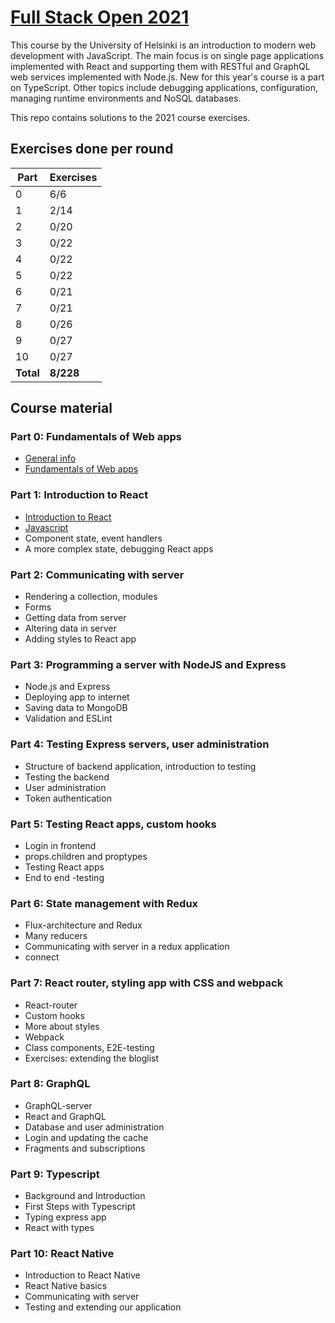 # [Full Stack Open 2021](https://fullstackopen.com/en/ 'Full Stack Open 2021 Homepage')

This course by the University of Helsinki is an introduction to modern web development with JavaScript. The main focus is on single page applications implemented with React and supporting them with RESTful and GraphQL web services implemented with Node.js. New for this year's course is a part on TypeScript. Other topics include debugging applications, configuration, managing runtime environments and NoSQL databases.

This repo contains solutions to the 2021 course exercises.

## Exercises done per round

| Part      | Exercises   |
| --------- | ----------- |
| 0         | 6/6         |
| 1         | 2/14       |
| 2         | 0/20       |
| 3         | 0/22       |
| 4         | 0/22       |
| 5         | 0/22       |
| 6         | 0/21       |
| 7         | 0/21       |
| 8         | 0/26       |
| 9         | 0/27       |
| 10        | 0/27         |
| **Total** | **8/228** |

## Course material

### Part 0: Fundamentals of Web apps

- [General info](https://fullstackopen.com/en/part0/general_info)
- [Fundamentals of Web apps](https://fullstackopen.com/en/part0/fundamentals_of_web_apps)

### Part 1: Introduction to React

- [Introduction to React](https://fullstackopen.com/en/part1/introduction_to_react)
- [Javascript](https://fullstackopen.com/en/part1/java_script)
- Component state, event handlers
- A more complex state, debugging React apps

### Part 2: Communicating with server

- Rendering a collection, modules
- Forms
- Getting data from server
- Altering data in server
- Adding styles to React app

### Part 3: Programming a server with NodeJS and Express

- Node.js and Express
- Deploying app to internet
- Saving data to MongoDB
- Validation and ESLint

### Part 4: Testing Express servers, user administration

- Structure of backend application, introduction to testing
- Testing the backend
- User administration
- Token authentication

### Part 5: Testing React apps, custom hooks

- Login in frontend
- props.children and proptypes
- Testing React apps
- End to end -testing

### Part 6: State management with Redux

- Flux-architecture and Redux
- Many reducers
- Communicating with server in a redux application
- connect

### Part 7: React router, styling app with CSS and webpack

- React-router
- Custom hooks
- More about styles
- Webpack
- Class components, E2E-testing
- Exercises: extending the bloglist

### Part 8: GraphQL

- GraphQL-server
- React and GraphQL
- Database and user administration
- Login and updating the cache
- Fragments and subscriptions

### Part 9: Typescript

- Background and Introduction
- First Steps with Typescript
- Typing express app
- React with types

### Part 10: React Native

- Introduction to React Native
- React Native basics
- Communicating with server
- Testing and extending our application
